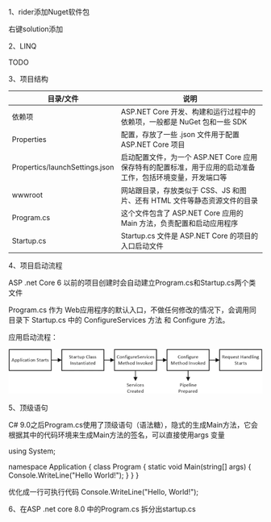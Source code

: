 1、rider添加Nuget软件包

右键solution添加

2、LINQ 

TODO

3、项目结构

| 目录/文件                      | 说明                                                         |
| ------------------------------ | ------------------------------------------------------------ |
| 依赖项                         | ASP.NET Core 开发、构建和运行过程中的依赖项，一般都是 NuGet 包和一些 SDK |
| Properties                     | 配置，存放了一些 .json 文件用于配置 ASP.NET Core 项目        |
| Propertics/launchSettings.json | 启动配置文件，为一个 ASP.NET Core 应用保存特有的配置标准，用于应用的启动准备工作，包括环境变量，开发端口等 |
| wwwroot                        | 网站跟目录，存放类似于 CSS、JS 和图片、还有 HTML 文件等静态资源文件的目录 |
| Program.cs                     | 这个文件包含了 ASP.NET Core 应用的 Main 方法，负责配置和启动应用程序 |
| Startup.cs                     | Startup.cs 文件是 ASP.NET Core 的项目的入口启动文件          |

4、项目启动流程

ASP .net Core 6 以前的项目创建时会自动建立Program.cs和Startup.cs两个类文件

Program.cs 作为 Web应用程序的默认入口，不做任何修改的情况下，会调用同目录下 Startup.cs 中的 ConfigureServices 方法 和 Configure 方法。

应用启动流程：

![69af00b8cff7bef36c47b6cf2e4e5b4e](./img/69af00b8cff7bef36c47b6cf2e4e5b4e.jpeg)

5、顶级语句

C# 9.0之后Program.cs使用了顶级语句（语法糖），隐式的生成Main方法，它会根据其中的代码环境来生成Main方法的签名，可以直接使用args 变量

using System;

namespace Application
{
    class Program
    {
        static void Main(string[] args)
        {
            Console.WriteLine("Hello World!");
        }
    }
}

优化成一行可执行代码
Console.WriteLine("Hello, World!");

6、在ASP .net core 8.0 中的Program.cs 拆分出startup.cs

